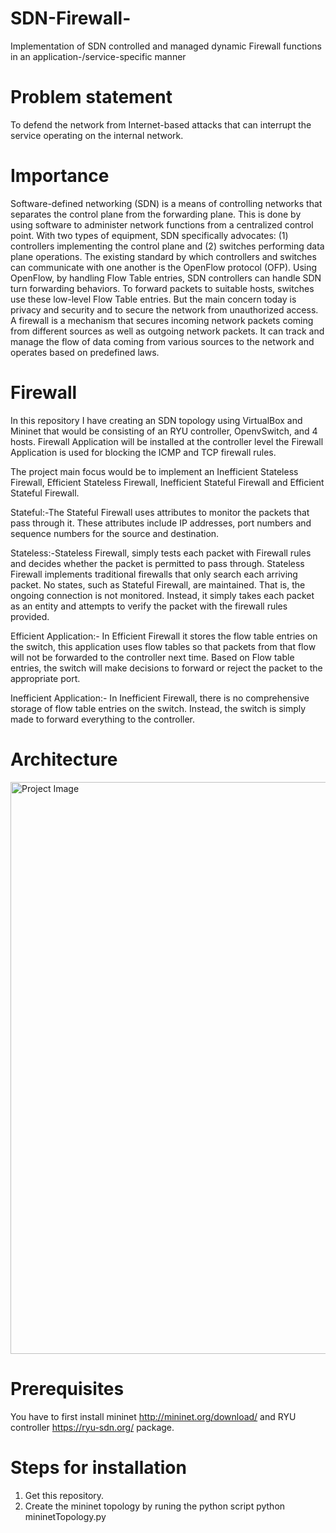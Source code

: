 # SDN-Firewall-
Implementation of SDN controlled and managed dynamic Firewall functions in an application-/service-specific manner 

# Problem statement
To defend the network from Internet-based attacks that can interrupt the service operating on the internal network.

# Importance
Software-defined networking (SDN) is a means of controlling networks that separates the control plane from the forwarding plane. This is done by using software to administer network functions from a centralized control point. With two types of equipment, SDN specifically advocates: (1) controllers implementing the control plane and (2) switches performing data plane operations. The existing standard by which controllers and switches can communicate with one another is the OpenFlow protocol (OFP). Using OpenFlow, by handling Flow Table entries, SDN controllers can handle SDN turn forwarding behaviors. To forward packets to suitable hosts, switches use these low-level Flow Table entries. But the main concern today is privacy and security and to secure the network from unauthorized access. A firewall is a mechanism that secures incoming network packets coming from different sources as well as outgoing network packets. It can track and manage the flow of data coming from various sources to the network and operates based on predefined laws.

# Firewall
In this repository I have creating an SDN topology using VirtualBox and Mininet that would be consisting of an RYU controller, OpenvSwitch, and 4 hosts. Firewall Application will be installed at the controller level the Firewall Application is used for blocking the ICMP and TCP firewall rules.

The project main focus would be to implement an Inefficient Stateless Firewall, Efficient Stateless Firewall, Inefficient Stateful Firewall and Efficient Stateful Firewall.

Stateful:-The Stateful Firewall uses attributes to monitor the packets that pass through it. These attributes include IP addresses, port numbers and sequence numbers for the source and destination.

Stateless:-Stateless Firewall, simply tests each packet with Firewall rules and decides whether the packet is permitted to pass through. Stateless Firewall implements traditional firewalls that only search each arriving packet. No states, such as Stateful Firewall, are maintained. That is, the ongoing connection is not monitored. Instead, it simply takes each packet as an entity and attempts to verify the packet with the firewall rules provided.

Efficient Application:- In Efficient Firewall it stores the flow table entries on the switch, this application uses flow tables so that packets from that flow will not be forwarded to the controller next time. Based on Flow table entries, the switch will make decisions to forward or reject the packet to the appropriate port. 

Inefficient Application:- In Inefficient Firewall, there is no comprehensive storage of flow table entries on the switch. Instead, the switch is simply made to forward everything to the controller. 

# Architecture
<img width="915" alt="Project Image" src="https://user-images.githubusercontent.com/57679558/101070620-93a78680-3569-11eb-928b-89e922914301.png">

# Prerequisites
You have to first install mininet http://mininet.org/download/ and RYU controller https://ryu-sdn.org/ package.

# Steps for installation
1) Get this repository.
2) Create the mininet topology by runing the python script 
  python mininetTopology.py

